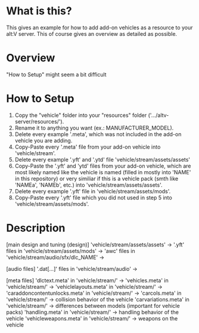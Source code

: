 # What is this?
This gives an example for how to add add-on vehicles as a resource to
your alt:V server. This of course gives an overview as detailed as possible.

# Overview
"How to Setup" might seem a bit difficult


# How to Setup
1. Copy the "vehicle" folder into your "resources" folder
('.../altv-server/resources/'). 
2. Rename it to anything you want (ex.: MANUFACTURER_MODEL).
3. Delete every example '.meta', which was not included in the add-on vehicle
you are adding.
4. Copy-Paste every '.meta' file from your add-on vehicle into 'vehicle/stream'.
5. Delete every example '.yft' and '.ytd' file 'vehicle/stream/assets/assets'
6. Copy-Paste the '.yft' and 'ytd' files from your add-on vehicle, which are
most likely named like the vehicle is named (filled in mostly into 'NAME' in
this repository) or very similiar if this is a vehicle pack (smth like 'NAMEa',
'NAMEb', etc.) into 'vehicle/stream/assets/assets'.
7. Delete every example '.yft' file in 'vehicle/stream/assets/mods'.
8. Copy-Paste every '.yft' file which you did not used in step 5 into
'vehicle/stream/assets/mods'.

# Description
[main design and tuning (design)]
'vehicle/stream/assets/assets' ->
'.yft' files in 'vehicle/stream/assets/mods' ->
'awc' files in 'vehicle/stream/audio/sfx/dlc_NAME'
->

[audio files]
'.dat[...]' files in 'vehicle/stream/audio'
->

[meta files]
'dlctext.meta' in 'vehicle/stream/'
-> 
'vehicles.meta' in 'vehicle/stream/'
-> 
'vehiclelayouts.meta' in 'vehicle/stream/'
->
'caraddoncontentunlocks.meta' in 'vehicle/stream/'
->
'carcols.meta' in 'vehicle/stream/'
-> collision behavior of the vehicle
'carvariations.meta' in 'vehicle/stream/'
-> differences between models (important for vehicle packs)
'handling.meta' in 'vehicle/stream/'
-> handling behavior of the vehicle
'vehicleweapons.meta' in 'vehicle/stream/'
-> weapons on the vehicle
